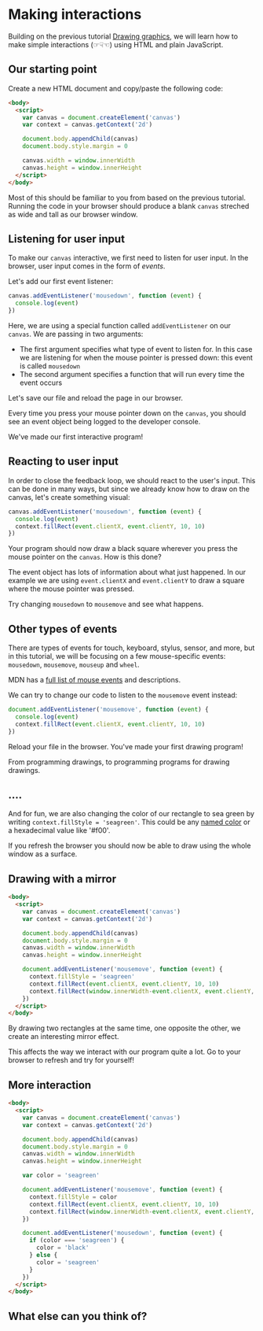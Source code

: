 # Making interactions

Building on the previous tutorial [Drawing graphics](01-drawing-graphics.md), we will learn how to make simple interactions (☞☟☜) using HTML and plain JavaScript.

## Our starting point

Create a new HTML document and copy/paste the following code:  

```html
<body>
  <script>
    var canvas = document.createElement('canvas')
    var context = canvas.getContext('2d')

    document.body.appendChild(canvas)
    document.body.style.margin = 0

    canvas.width = window.innerWidth
    canvas.height = window.innerHeight
  </script>
</body>
```

Most of this should be familiar to you from based on the previous tutorial. Running the code in your browser should produce a blank `canvas` streched as wide and tall as our browser window.


## Listening for user input

To make our `canvas` interactive, we first need to listen for user input. In the browser, user input comes in the form of _events_.

Let's add our first event listener:

```js
canvas.addEventListener('mousedown', function (event) {
  console.log(event)
})
```

Here, we are using a special function called `addEventListener` on our `canvas`. We are passing in two arguments:

- The first argument specifies what type of event to listen for. In this case we are listening for when the mouse pointer is pressed down: this event is called `mousedown`
- The second argument specifies a function that will run every time the event occurs

Let's save our file and reload the page in our browser.

Every time you press your mouse pointer down on the `canvas`, you should see an event object being logged to the developer console.

We've made our first interactive program!

<!-- ## Closing the feedback loop

To make something visual

The next natural step is reacting to the user's input.

To make our program exciting to use.... -->


## Reacting to user input

In order to close the feedback loop, we should react to the user's input. This can be done in many ways, but since we already know how to draw on the canvas, let's create something visual:

```js
canvas.addEventListener('mousedown', function (event) {
  console.log(event)
  context.fillRect(event.clientX, event.clientY, 10, 10)
})
```

Your program should now draw a black square wherever you press the mouse pointer on the `canvas`. How is this done?

The event object has lots of information about what just happened. In our example we are using `event.clientX` and `event.clientY` to draw a square where the mouse pointer was pressed.

Try changing `mousedown` to `mousemove` and see what happens.

<!-- There are many types of events, let's try changing `mousedown` to `mousemove` and see what happens. -->



<!-- ### Events

In the example above we tell the document function `addEventListener` to listen to the `mousedown` event, and then we pass in a second argument which is a new function (that we make up) that will be able to do something every time `mousedown` happens.

#### What does an event look like?

If you look closely, you'll see that in our example, we draw a rectangle with `context.fillRect(event.clientX, event.clientY, 10, 10)` but instead of defining the position (`x` and `y`) manually, we are using the values `event.clientX` and `event.clientY` that come from the event.

We happen to know that these values gives us the current position of the mouse cursor. But maybe the event has other values? Let's look under the hood.

Inside of your event listener function, add our trusty old helper the `console.log()` function, passing `event` as the first argument.

```js
document.addEventListener('mousedown', function (event) {
  console.log(event)
  context.fillRect(event.clientX, event.clientY, 10, 10)
})
```

This will log out the event object in your browser's web inspector, feel free to have a little look at the different values.

When you click your mouse again, you'll see that it logs another `event` object to the console. -->

## Other types of events

There are types of events for touch, keyboard, stylus, sensor, and more, but in this tutorial, we will be focusing on a few mouse-specific events: `mousedown`, `mousemove`, `mouseup` and `wheel`.

MDN has a [full list of mouse events](https://developer.mozilla.org/en-US/docs/Web/Events#Mouse_events) and descriptions.

We can try to change our code to listen to the `mousemove` event instead:

```js
document.addEventListener('mousemove', function (event) {
  console.log(event)
  context.fillRect(event.clientX, event.clientY, 10, 10)
})
```

Reload your file in the browser. You've made your first drawing program!

From programming drawings, to programming programs for drawing drawings.

## ....
And for fun, we are also changing the color of our rectangle to sea green by writing `context.fillStyle = 'seagreen'`. This could be any [named color](https://developer.mozilla.org/en-US/docs/Web/CSS/color_value#colors_table) or a hexadecimal value like '#f00'.

If you refresh the browser you should now be able to draw using the whole window as a surface.

## Drawing with a mirror

```html
<body>
  <script>
    var canvas = document.createElement('canvas')
    var context = canvas.getContext('2d')

    document.body.appendChild(canvas)
    document.body.style.margin = 0
    canvas.width = window.innerWidth
    canvas.height = window.innerHeight

    document.addEventListener('mousemove', function (event) {
      context.fillStyle = 'seagreen'
      context.fillRect(event.clientX, event.clientY, 10, 10)
      context.fillRect(window.innerWidth-event.clientX, event.clientY, 10, 10)
    })
  </script>
</body>
```

By drawing two rectangles at the same time, one opposite the other, we create an interesting mirror effect.

This affects the way we interact with our program quite a lot. Go to your browser to refresh and try for yourself!



## More interaction

```html
<body>
  <script>
    var canvas = document.createElement('canvas')
    var context = canvas.getContext('2d')

    document.body.appendChild(canvas)
    document.body.style.margin = 0
    canvas.width = window.innerWidth
    canvas.height = window.innerHeight

    var color = 'seagreen'

    document.addEventListener('mousemove', function (event) {
      context.fillStyle = color
      context.fillRect(event.clientX, event.clientY, 10, 10)
      context.fillRect(window.innerWidth-event.clientX, event.clientY, 10, 10)
    })

    document.addEventListener('mousedown', function (event) {
      if (color === 'seagreen') {
        color = 'black'
      } else {
        color = 'seagreen'
      }
    })
  </script>
</body>
```


## What else can you think of?
